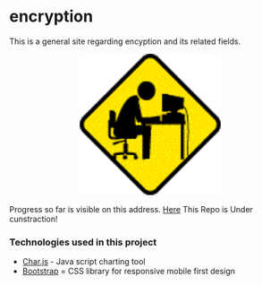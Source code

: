 # encryption

This is a general site regarding encyption and its related fields.

 <div align="center" >
      <img
        src="./tbd.gif"
        alt="tbd"
        width="50%"
        height="50%"
      />
  </div>

Progress so far is visible on this address. [Here](https://majid-t.github.io/encryption)
This Repo is Under cunstraction!

### Technologies used in this project

- [Char.js](https://www.chartjs.org/) - Java script charting tool
- [Bootstrap](https://getbootstrap.com/) = CSS library for responsive mobile first design
